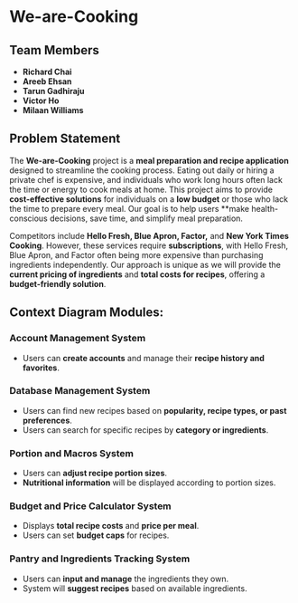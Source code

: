 # We-are-Cooking

## Team Members
- **Richard Chai**  
- **Areeb Ehsan**  
- **Tarun Gadhiraju**  
- **Victor Ho**  
- **Milaan Williams**  

## Problem Statement
The **We-are-Cooking** project is a **meal preparation and recipe application** designed to streamline the cooking process. Eating out daily or hiring a private chef is expensive, and individuals who work long hours often lack the time or energy to cook meals at home. This project aims to provide **cost-effective solutions** for individuals on a **low budget** or those who lack the time to prepare every meal. Our goal is to help users **make health-conscious decisions, save time, and simplify meal preparation.

Competitors include **Hello Fresh, Blue Apron, Factor,** and **New York Times Cooking**. However, these services require **subscriptions**, with Hello Fresh, Blue Apron, and Factor often being more expensive than purchasing ingredients independently. Our approach is unique as we will provide the **current pricing of ingredients** and **total costs for recipes**, offering a **budget-friendly solution**.

## Context Diagram Modules:


### Account Management System
- Users can **create accounts** and manage their **recipe history and favorites**.

### Database Management System
- Users can find new recipes based on **popularity, recipe types, or past preferences**.
- Users can search for specific recipes by **category or ingredients**.

### Portion and Macros System
- Users can **adjust recipe portion sizes**.
- **Nutritional information** will be displayed according to portion sizes.

### Budget and Price Calculator System
- Displays **total recipe costs** and **price per meal**.
- Users can set **budget caps** for recipes.

### Pantry and Ingredients Tracking System
- Users can **input and manage** the ingredients they own.
- System will **suggest recipes** based on available ingredients.


